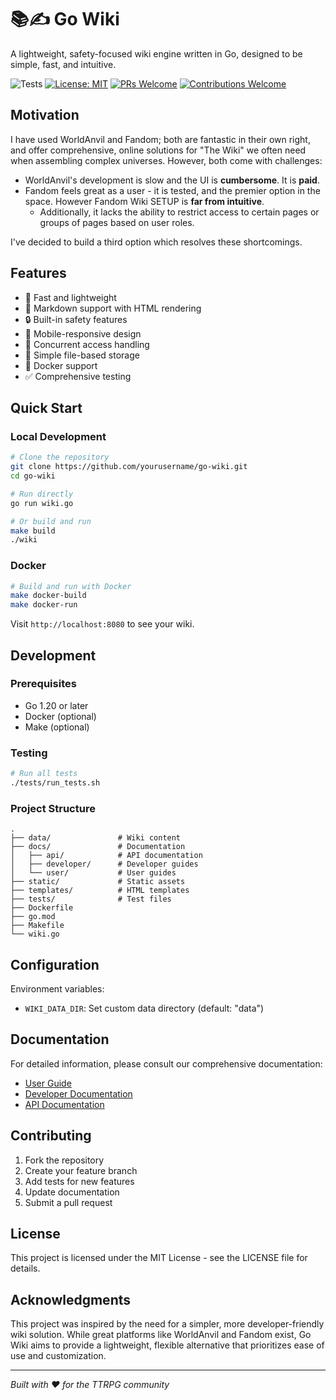 # 📚✍ Go Wiki

A lightweight, safety-focused wiki engine written in Go, designed to be simple, fast, and intuitive.

![Tests](https://github.com/github/docs/actions/workflows/test.yml/badge.svg)
[![License: MIT](https://img.shields.io/badge/License-MIT-yellow.svg)](https://opensource.org/licenses/MIT)
[![PRs Welcome](https://img.shields.io/badge/PRs-welcome-brightgreen.svg)](http://makeapullrequest.com)
[![Contributions Welcome](https://img.shields.io/badge/contributions-welcome-brightgreen.svg?style=flat)](https://github.com/yourusername/blazingly-fast-dev/issues)

## Motivation

I have used WorldAnvil and Fandom; both are fantastic in their own right, and offer comprehensive,
online solutions for "The Wiki" we often need when assembling complex universes.
However, both come with challenges:

* WorldAnvil's development is slow and the UI is **cumbersome**. It is **paid**.
* Fandom feels great as a user - it is tested, and the premier option in the space. However Fandom Wiki SETUP is **far from intuitive**.
  * Additionally, it lacks the ability to restrict access to certain pages or groups of pages based on user roles.

I've decided to build a third option which resolves these shortcomings.

## Features

- 🚀 Fast and lightweight
- 📝 Markdown support with HTML rendering
- 🔒 Built-in safety features
- 📱 Mobile-responsive design
- 🔄 Concurrent access handling
- 💾 Simple file-based storage
- 🐳 Docker support
- ✅ Comprehensive testing

## Quick Start

### Local Development

```bash
# Clone the repository
git clone https://github.com/yourusername/go-wiki.git
cd go-wiki

# Run directly
go run wiki.go

# Or build and run
make build
./wiki
```

### Docker

```bash
# Build and run with Docker
make docker-build
make docker-run
```

Visit `http://localhost:8080` to see your wiki.

## Development

### Prerequisites

- Go 1.20 or later
- Docker (optional)
- Make (optional)

### Testing

```bash
# Run all tests
./tests/run_tests.sh
```

### Project Structure

```
.
├── data/               # Wiki content
├── docs/               # Documentation
│   ├── api/            # API documentation
│   ├── developer/      # Developer guides
│   └── user/           # User guides
├── static/             # Static assets
├── templates/          # HTML templates
├── tests/              # Test files
├── Dockerfile
├── go.mod
├── Makefile
└── wiki.go
```

## Configuration

Environment variables:
- `WIKI_DATA_DIR`: Set custom data directory (default: "data")

## Documentation

For detailed information, please consult our comprehensive documentation:

* [User Guide](./docs/user/index.md)
* [Developer Documentation](./docs/developer/index.md)
* [API Documentation](./docs/api/index.md)

## Contributing

1. Fork the repository
2. Create your feature branch
3. Add tests for new features
4. Update documentation
5. Submit a pull request

## License

This project is licensed under the MIT License - see the LICENSE file for details.

## Acknowledgments

This project was inspired by the need for a simpler, more developer-friendly wiki solution. While great platforms like WorldAnvil and Fandom exist, Go Wiki aims to provide a lightweight, flexible alternative that prioritizes ease of use and customization.

---
*Built with ❤️ for the TTRPG community*
